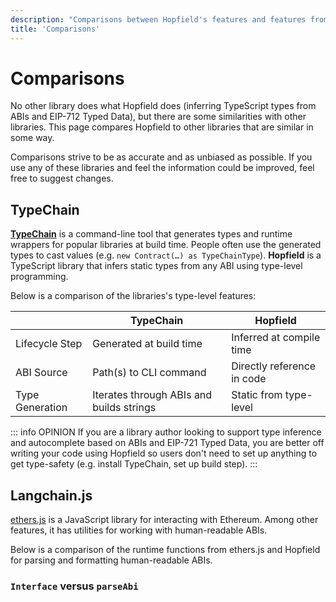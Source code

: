 ```yaml
---
description: "Comparisons between Hopfield's features and features from similar libraries."
title: 'Comparisons'
---
```


# Comparisons

No other library does what Hopfield does (inferring TypeScript types from ABIs and EIP-712 Typed Data), but there are some similarities with other libraries. This page compares Hopfield to other libraries that are similar in some way.

Comparisons strive to be as accurate and as unbiased as possible. If you use any of these libraries and feel the information could be improved, feel free to suggest changes.

## TypeChain

[**TypeChain**](https://github.com/dethcrypto/TypeChain) is a command-line tool that generates types and runtime wrappers for popular libraries at build time. People often use the generated types to cast values (e.g. `new Contract(…) as TypeChainType`). **Hopfield** is a TypeScript library that infers static types from any ABI using type-level programming.

Below is a comparison of the libraries's type-level features:

|                 | TypeChain                                | Hopfield                    |
| --------------- | ---------------------------------------- | -------------------------- |
| Lifecycle Step  | Generated at build time                  | Inferred at compile time   |
| ABI Source      | Path(s) to CLI command                   | Directly reference in code |
| Type Generation | Iterates through ABIs and builds strings | Static from type-level     |

::: info OPINION
If you are a library author looking to support type inference and autocomplete based on ABIs and EIP-721 Typed Data, you are better off writing your code using Hopfield so users don't need to set up anything to get type-safety (e.g. install TypeChain, set up build step).
:::

## Langchain.js

[ethers.js](https://github.com/ethers-io/ethers.js) is a JavaScript library for interacting with Ethereum. Among other features, it has utilities for working with human-readable ABIs.

Below is a comparison of the runtime functions from ethers.js and Hopfield for parsing and formatting human-readable ABIs.

### `Interface` versus `parseAbi`
